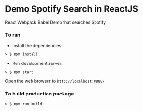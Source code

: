 # Demo Spotify Search in ReactJS
React Webpack Babel Demo that searches Spotify

### To run

* Install the dependencies:

```
> $ npm install
```

* Run development server:

```
> $ npm start
```

Open the web browser to `http://localhost:8888/`

### To build production package

```
> $ npm run build
```
